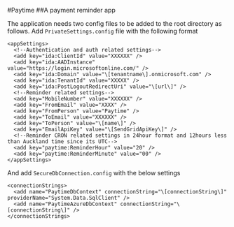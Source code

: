 #Paytime
##A payment reminder app

The application needs two config files to be added to the root directory as follows. Add `PrivateSettings.config` file with the following format

```
<appSettings>
  <!--Authentication and auth related settings-->
  <add key="ida:ClientId" value="XXXXXX" />
  <add key="ida:AADInstance" value="https://login.microsoftonline.com/" />
  <add key="ida:Domain" value="\[tenantname\].onmicrosoft.com" />
  <add key="ida:TenantId" value="XXXXX" />
  <add key="ida:PostLogoutRedirectUri" value="\[url\]" />
  <!--Reminder related settings-->
  <add key="MobileNumber" value="XXXXXX" />
  <add key="FromEmail" value="XXXX" />
  <add key="FromPerson" value="Paytime" />
  <add key="ToEmail" value="XXXXXX" />
  <add key="ToPerson" value="\[name\]" />
  <add key="EmailApiKey" value="\[SendGridApiKey\]" />
  <!--Reminder CRON related settings in 24hour format and 12hours less than Auckland time since its UTC-->
  <add key="paytime:ReminderHour" value="20" />
  <add key="paytime:ReminderMinute" value="00" />
</appSettings>
```
And add `SecureDbConnection.config` with the below settings

```
<connectionStrings>
  <add name="PaytimeDbContext" connectionString="\[connectionString\]" providerName="System.Data.SqlClient" />
  <add name="PaytimeAzureDbContext" connectionString="\[connectionString\]" />
</connectionStrings>
```

